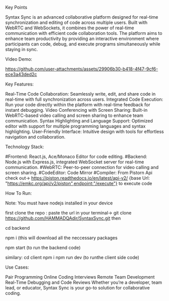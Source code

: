 Key Points

Syntax Sync is an advanced collaborative platform designed for real-time synchronization and editing of code across multiple users. Built with WebRTC and WebSockets, it combines the power of real-time communication with efficient code collaboration tools. The platform aims to enhance team productivity by providing an interactive environment where participants can code, debug, and execute programs simultaneously while staying in sync.


Video Demo:

https://github.com/user-attachments/assets/29906b30-b418-4f47-9cf6-ece3a43ded2c


Key Features:

Real-Time Code Collaboration: Seamlessly write, edit, and share code in real-time with full synchronization across users.
Integrated Code Execution: Run your code directly within the platform with real-time feedback for instant debugging.
Video Conferencing with Screen Sharing: Built-in WebRTC-based video calling and screen sharing to enhance team communication.
Syntax Highlighting and Language Support: Optimized editor with support for multiple programming languages and syntax highlighting.
User-Friendly Interface: Intuitive design with tools for effortless navigation and collaboration.


Technology Stack:

#Frontend: React.js, Ace/Monaco Editor for code editing.
#Backend: Node.js with Express.js, integrated WebSocket server for real-time communication.
#WebRTC: Peer-to-peer connection for video calling and screen sharing.
#CodeEditor: Code Mirror
#Compiler: From Pistorn Api check out-> https://piston.readthedocs.io/en/latest/api-v2/
{base Url: "https://emkc.org/api/v2/piston",endpoint:"/execute"} to execute code

How To Run:

Note: You must have nodejs installed in your device

first clone the repo : paste the url in your terminal-> git clone https://github.com/HAMMADQAdir/SyntaxSync.git
then 

cd backend 

npm i (this will download all the neccessary packages

npm start (to run the backend code)

similary:
cd client
npm i
npm run dev (to runthe client side code)



Use Cases:

Pair Programming
Online Coding Interviews
Remote Team Development
Real-Time Debugging and Code Reviews
Whether you’re a developer, team lead, or educator, Syntax Sync is your go-to solution for collaborative coding.

